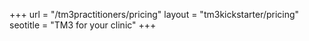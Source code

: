 +++
url = "/tm3practitioners/pricing"
layout = "tm3kickstarter/pricing"
seotitle = "TM3 for your clinic"
+++
